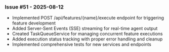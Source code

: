 ### Issue #51 - 2025-08-12
- Implemented POST /api/features/{name}/execute endpoint for triggering feature development
- Added Server-Sent Events (SSE) streaming for real-time agent output
- Created TaskQueueService for managing concurrent feature executions
- Added execution status tracking with proper error handling and cleanup
- Implemented comprehensive tests for new services and endpoints

